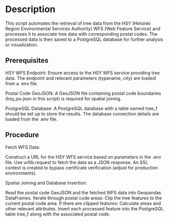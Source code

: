 # Description
This script automates the retrieval of tree data from the HSY (Helsinki Region Environmental Services Authority) WFS (Web Feature Service) and processes it to associate tree data with corresponding postal codes. The processed data is then saved to a PostgreSQL database for further analysis or visualization.

## Prerequisites

HSY WFS Endpoint: Ensure access to the HSY WFS service providing tree data. The endpoint and relevant parameters (typename, city) are loaded from a .env file.

Postal Code GeoJSON: A GeoJSON file containing postal code boundaries (hsy_po.json in this script) is required for spatial joining.

PostgreSQL Database: A PostgreSQL database with a table named tree_f should be set up to store the results. The database connection details are loaded from the .env file.

## Procedure

Fetch WFS Data:

Construct a URL for the HSY WFS service based on parameters in the .env file.
Use urllib.request to fetch the data as a JSON response.
An SSL context is created to bypass certificate verification (adjust for production environments).

Spatial Joining and Database Insertion:

Read the postal code GeoJSON and the fetched WFS data into Geopandas DataFrames.
Iterate through postal code areas:
Clip the tree features to the current postal code area.
If there are clipped features:
Calculate areas and other relevant attributes.
Insert each processed feature into the PostgreSQL table tree_f along with the associated postal code.
